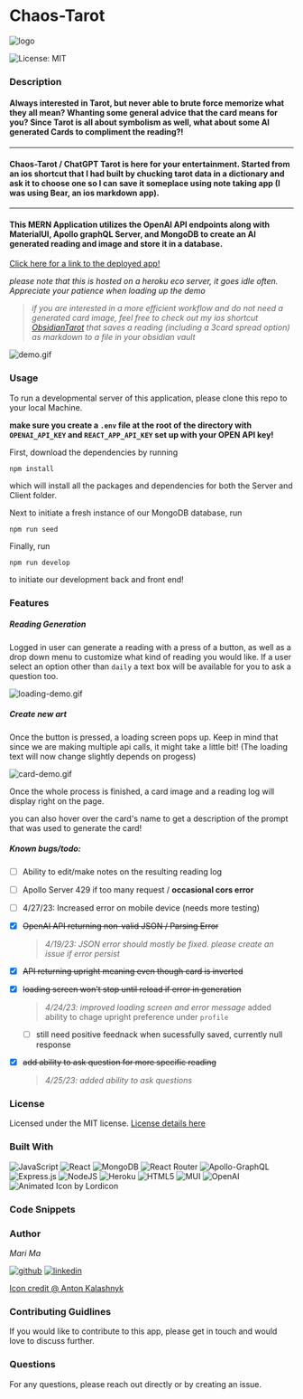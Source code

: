 # Chaos-Tarot

![logo](https://res.cloudinary.com/dbjhly3lm/image/upload/h_100/v1682488127/tarot/logo-bkg_zhgsgy.png)

![License: MIT](https://img.shields.io/badge/License-MIT-yellow.svg)

### Description

#### Always interested in Tarot, but never able to brute force memorize what they all mean? Whanting some general advice that the card means for you? Since Tarot is all about symbolism as well, what about some AI generated Cards to compliment the reading?!

---

#### Chaos-Tarot / ChatGPT Tarot is here for your entertainment. Started from an ios shortcut that I had built by chucking tarot data in a dictionary and ask it to choose one so I can save it someplace using note taking app (I was using Bear, an ios markdown app). 

---

#### This MERN Application utilizes the OpenAI API endpoints along with MaterialUI, Apollo graphQL Server, and MongoDB to create an AI generated reading and image and store it in a database. 


[Click here for a link to the deployed app!](https://chaos-tarot.herokuapp.com)


*please note that this is hosted on a heroku eco server, it goes idle often. Appreciate your patience when loading up the demo*

>*if you are interested in a more efficient workflow and do not need a generated card image, feel free to check out my ios shortcut [ObsidianTarot](https://routinehub.co/shortcut/15013/) that saves a reading (including a 3card spread option) as markdown to a file in your obsidian vault*

![demo.gif](https://res.cloudinary.com/dbjhly3lm/image/upload/v1682499009/demo.gif)



### Usage


To run a developmental server of this application, please clone this repo to your local Machine.

**make sure you create a `.env` file at the root of the directory with `OPENAI_API_KEY` and `REACT_APP_API_KEY` set up with your OPEN API key!**

First, download the dependencies by running 


`npm install`


which will install all the packages and dependencies for both the Server and Client folder. 


Next to initiate a fresh instance of our MongoDB database, run


`npm run seed`


Finally, run 


`npm run develop`


to initiate our development back and front end!




### Features

##### Reading Generation
Logged in user can generate a reading with a press of a button, as well as a drop down menu to customize what kind of reading you would like. If a user select an option other than `daily` a text box will be available for you to ask a question too.

![loading-demo.gif](https://res.cloudinary.com/dbjhly3lm/image/upload/v1682499005/2-step-loading.gif)

##### Create new art
Once the button is pressed, a loading screen pops up. Keep in mind that since we are making multiple api calls, it might take a little bit! (The loading text will now change slightly depends on progess)

![card-demo.gif](https://res.cloudinary.com/dbjhly3lm/image/upload/v1682499010/card-generate-demo.gif)


Once the whole process is finished, a card image and a reading log will display right on the page.

you can also hover over the card's name to get a description of the prompt that was used to generate the card!


##### Known bugs/todo:
- [ ] Ability to edit/make notes on the resulting reading log
- [ ] Apollo Server 429 if too many request / **occasional cors error**
- [ ] 4/27/23: Increased error on mobile device (needs more testing) 
- [x] ~~OpenAI API returning non-valid JSON / Parsing Error~~

    > *4/19/23: JSON error should mostly be fixed. please create an issue if error persist*

- [x] ~~API returning upright meaning even though card is inverted~~
- [x] ~~loading screen won't stop until reload if error in generation~~

    > *4/24/23: improved loading screen and error message*
    added ability to chage upright preference under `profile`
    - [ ] still need positive feednack when sucessfully saved, currently null response

- [x] ~~add ability to ask question for more specific reading~~

    > *4/25/23: added ability to ask questions*


### License


Licensed under the MIT license. [License details here](https://opensource.org/licenses/MIT)


### Built With

![JavaScript](https://img.shields.io/badge/javascript-%23323330.svg?style=for-the-badge&logo=javascript&logoColor=%23F7DF1E)
![React](https://img.shields.io/badge/react-%2320232a.svg?style=for-the-badge&logo=react&logoColor=%2361DAFB)
![MongoDB](https://img.shields.io/badge/MongoDB-%234ea94b.svg?style=for-the-badge&logo=mongodb&logoColor=white)
![React Router](https://img.shields.io/badge/React_Router-CA4245?style=for-the-badge&logo=react-router&logoColor=white)
![Apollo-GraphQL](https://img.shields.io/badge/ApolloGraphQL-311C87?style=for-the-badge&logo=apollo-graphql)
![Express.js](https://img.shields.io/badge/express.js-%23404d59.svg?style=for-the-badge&logo=express&logoColor=%2361DAFB)
![NodeJS](https://img.shields.io/badge/node.js-6DA55F?style=for-the-badge&logo=node.js&logoColor=white)
![Heroku](https://img.shields.io/badge/heroku-%23430098.svg?style=for-the-badge&logo=heroku&logoColor=white)
![HTML5](https://img.shields.io/badge/html5-%23E34F26.svg?style=for-the-badge&logo=html5&logoColor=white)
![MUI](https://img.shields.io/badge/MUI-%230081CB.svg?style=for-the-badge&logo=mui&logoColor=white)
![OpenAI](https://camo.githubusercontent.com/ea872adb9aba9cf6b4e976262f6d4b83b97972d0d5a7abccfde68eb2ae55325f/68747470733a2f2f696d672e736869656c64732e696f2f7374617469632f76313f7374796c653d666f722d7468652d6261646765266d6573736167653d4f70656e414926636f6c6f723d343132393931266c6f676f3d4f70656e4149266c6f676f436f6c6f723d464646464646266c6162656c3d)
![Animated Icon by Lordicon](https://lordicon.com/)


### Code Snippets 


### Author
*Mari Ma*

[<img src="https://res.cloudinary.com/dbjhly3lm/image/upload//h_50/v1682488301/personal%20assets/logo_github_icon_143196_phgakv.png" alt='github' >](https://github.com/DraconMarius)
[<img src="https://res.cloudinary.com/dbjhly3lm/image/upload/h_50/v1682488301/personal%20assets/logo_linkedin_icon_143191_nv9tim.png" alt='linkedin'>](https://www.linkedin.com/in/mari-ma-70771585/)

[Icon credit @ Anton Kalashnyk](https://icon-icons.com/users/14quJ7FM9cYdQZHidnZoM/icon-sets/)


### Contributing Guidlines

If you would like to contribute to this app, please get in touch and would love to discuss further.


### Questions

For any questions, please reach out directly or by creating an issue.
